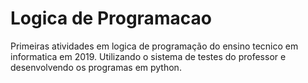 # Logica de Programacao

Primeiras atividades em logica de programação do ensino tecnico em informatica em 2019.
Utilizando o sistema de testes do professor e desenvolvendo os programas em python.
